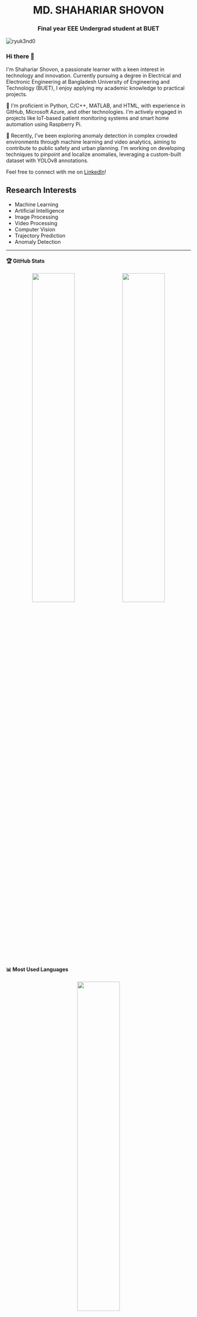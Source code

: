 <h1 align="center">MD. SHAHARIAR SHOVON</h1>
<h3 align="center">Final year EEE Undergrad student at BUET</h3>

<p align="left"> <img src="https://komarev.com/ghpvc/?username=ryuk3nd0&label=Profile%20views&color=0e75b6&style=flat" alt="ryuk3nd0" /> </p>

### Hi there 👋

I'm Shahariar Shovon, a passionate learner with a keen interest in technology and innovation. Currently pursuing a degree in Electrical and Electronic Engineering at Bangladesh University of Engineering and Technology (BUET), I enjoy applying my academic knowledge to practical projects.

🌱 I'm proficient in Python, C/C++, MATLAB, and HTML, with experience in GitHub, Microsoft Azure, and other technologies. I'm actively engaged in projects like IoT-based patient monitoring systems and smart home automation using Raspberry Pi.

🔭 Recently, I've been exploring anomaly detection in complex crowded environments through machine learning and video analytics, aiming to contribute to public safety and urban planning. I'm working on developing techniques to pinpoint and localize anomalies, leveraging a custom-built dataset with YOLOv8 annotations.

Feel free to connect with me on [LinkedIn](https://www.linkedin.com/in/md-shahariar-shovon/)!

## Research Interests
  - Machine Learning
  - Artificial Intelligence
  - Image Processing
  - Video Processing
  - Computer Vision
  - Trajectory Prediction
  - Anomaly Detection

---

#### 🏆 GitHub Stats

<p align="center">
  <img src="https://github-readme-stats.vercel.app/api?username=ryuk3nd0&show_icons=true&hide_border=true&theme=dark" width="48%" align="center">
  <img src="https://github-readme-streak-stats.herokuapp.com/?user=ryuk3nd0&theme=dark&show_icons=true&hide_border=true" width="48%" align="center">
</p>

#### 📊 Most Used Languages

<p align="center">
  <img src="https://github-readme-stats.vercel.app/api/top-langs/?username=ryuk3nd0&theme=dark&show_icons=true&hide_border=true&layout=compact" width="48%" align="center">
</p>



